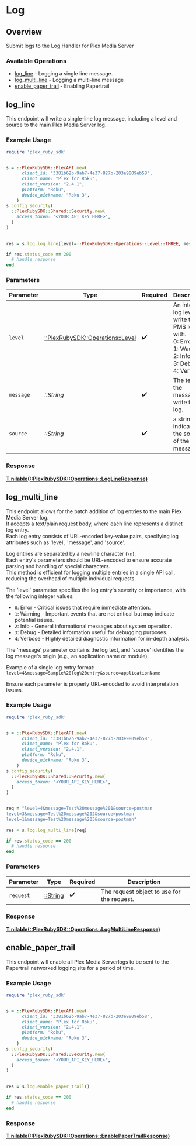 # Log

## Overview

Submit logs to the Log Handler for Plex Media Server


### Available Operations

* [log_line](#log_line) - Logging a single line message.
* [log_multi_line](#log_multi_line) - Logging a multi-line message
* [enable_paper_trail](#enable_paper_trail) - Enabling Papertrail

## log_line

This endpoint will write a single-line log message, including a level and source to the main Plex Media Server log.


### Example Usage

```ruby
require 'plex_ruby_sdk'


s = ::PlexRubySDK::PlexAPI.new(
      client_id: "3381b62b-9ab7-4e37-827b-203e9809eb58",
      client_name: "Plex for Roku",
      client_version: "2.4.1",
      platform: "Roku",
      device_nickname: "Roku 3",
    )
s.config_security(
  ::PlexRubySDK::Shared::Security.new(
    access_token: "<YOUR_API_KEY_HERE>",
  )
)

    
res = s.log.log_line(level=::PlexRubySDK::Operations::Level::THREE, message="Test log message", source="Postman")

if res.status_code == 200
  # handle response
end

```

### Parameters

| Parameter                                                                                                     | Type                                                                                                          | Required                                                                                                      | Description                                                                                                   | Example                                                                                                       |
| ------------------------------------------------------------------------------------------------------------- | ------------------------------------------------------------------------------------------------------------- | ------------------------------------------------------------------------------------------------------------- | ------------------------------------------------------------------------------------------------------------- | ------------------------------------------------------------------------------------------------------------- |
| `level`                                                                                                       | [::PlexRubySDK::Operations::Level](../../models/operations/level.md)                                          | :heavy_check_mark:                                                                                            | An integer log level to write to the PMS log with.  <br/>0: Error  <br/>1: Warning  <br/>2: Info  <br/>3: Debug  <br/>4: Verbose<br/> |                                                                                                               |
| `message`                                                                                                     | *::String*                                                                                                    | :heavy_check_mark:                                                                                            | The text of the message to write to the log.                                                                  | Test log message                                                                                              |
| `source`                                                                                                      | *::String*                                                                                                    | :heavy_check_mark:                                                                                            | a string indicating the source of the message.                                                                | Postman                                                                                                       |

### Response

**[T.nilable(::PlexRubySDK::Operations::LogLineResponse)](../../models/operations/loglineresponse.md)**



## log_multi_line

This endpoint allows for the batch addition of log entries to the main Plex Media Server log.  
It accepts a text/plain request body, where each line represents a distinct log entry.  
Each log entry consists of URL-encoded key-value pairs, specifying log attributes such as 'level', 'message', and 'source'.  

Log entries are separated by a newline character (`\n`).  
Each entry's parameters should be URL-encoded to ensure accurate parsing and handling of special characters.  
This method is efficient for logging multiple entries in a single API call, reducing the overhead of multiple individual requests.  

The 'level' parameter specifies the log entry's severity or importance, with the following integer values:
- `0`: Error - Critical issues that require immediate attention.
- `1`: Warning - Important events that are not critical but may indicate potential issues.
- `2`: Info - General informational messages about system operation.
- `3`: Debug - Detailed information useful for debugging purposes.
- `4`: Verbose - Highly detailed diagnostic information for in-depth analysis.

The 'message' parameter contains the log text, and 'source' identifies the log message's origin (e.g., an application name or module).

Example of a single log entry format:
`level=4&message=Sample%20log%20entry&source=applicationName`

Ensure each parameter is properly URL-encoded to avoid interpretation issues.


### Example Usage

```ruby
require 'plex_ruby_sdk'


s = ::PlexRubySDK::PlexAPI.new(
      client_id: "3381b62b-9ab7-4e37-827b-203e9809eb58",
      client_name: "Plex for Roku",
      client_version: "2.4.1",
      platform: "Roku",
      device_nickname: "Roku 3",
    )
s.config_security(
  ::PlexRubySDK::Shared::Security.new(
    access_token: "<YOUR_API_KEY_HERE>",
  )
)


req = "level=4&message=Test%20message%201&source=postman
level=3&message=Test%20message%202&source=postman
level=1&message=Test%20message%203&source=postman"
    
res = s.log.log_multi_line(req)

if res.status_code == 200
  # handle response
end

```

### Parameters

| Parameter                                  | Type                                       | Required                                   | Description                                |
| ------------------------------------------ | ------------------------------------------ | ------------------------------------------ | ------------------------------------------ |
| `request`                                  | [::String](../../models//.md)              | :heavy_check_mark:                         | The request object to use for the request. |

### Response

**[T.nilable(::PlexRubySDK::Operations::LogMultiLineResponse)](../../models/operations/logmultilineresponse.md)**



## enable_paper_trail

This endpoint will enable all Plex Media Serverlogs to be sent to the Papertrail networked logging site for a period of time.


### Example Usage

```ruby
require 'plex_ruby_sdk'


s = ::PlexRubySDK::PlexAPI.new(
      client_id: "3381b62b-9ab7-4e37-827b-203e9809eb58",
      client_name: "Plex for Roku",
      client_version: "2.4.1",
      platform: "Roku",
      device_nickname: "Roku 3",
    )
s.config_security(
  ::PlexRubySDK::Shared::Security.new(
    access_token: "<YOUR_API_KEY_HERE>",
  )
)

    
res = s.log.enable_paper_trail()

if res.status_code == 200
  # handle response
end

```

### Response

**[T.nilable(::PlexRubySDK::Operations::EnablePaperTrailResponse)](../../models/operations/enablepapertrailresponse.md)**


